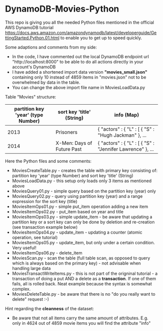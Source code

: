 # DynamoDB-Movies-Python

This repo is giving you all the needed Python files mentioned in the official AWS DynamoDB tutorial https://docs.aws.amazon.com/amazondynamodb/latest/developerguide/GettingStarted.Python.01.html to enable you to get up to speed quickly.

Some adaptions and comments from my side:

* In the code, I have commented out the local DynamoDB endpoint url "http://localhost:8000" to be able to do all actions directly in your account's DynamoDB
* I have added a shortened import data version **"movies_small.json"** containing only 10 instead of 4859 items in "movies.json" not to be overwhelmed by data in the table.
* You can change the above import file name in MoviesLoadData.py


Table "Movies" structure:

partition key 'year' (type Number) | sort key 'title' (String)| info (Map)
--|--|--
2013|Prisoners|{ "actors" : { "L" : [ { "S" : "Hugh Jackman" }, ...
2014|X-Men: Days of Future Past|{ "actors" : { "L" : [ { "S" : "Jennifer Lawrence" }, ...

Here the Python files and some comments:

* MoviesCreateTable.py - creates the table with primary key consisting of: partition key 'year' (type Number) and sort key 'title' (String)
* MoviesLoadData.py - this setup only loads only 3 items as mentioned above
* MoviesQuery01.py - simple query based on the partition key (year) only
* MoviesQuery02.py - query using partition key (year) and a range expression for the sort key (title)
* MoviesItemOps01.py - simple put_item operation adding a new item
* MoviesItemOps02.py - put_item based on year and title
* MoviesItemOps03.py - simple update_item - be aware that updating a partition key or a sort key can only be done by deletion and re-creation (see transaction example below)
* MoviesItemOps04.py - update_item - updating a counter (atomic operation, see tutorial)
* MoviesItemOps05.py - update_item, but only under a certain condition. Very useful!
* MoviesItemOps06.py - delete_item
* MoviesScan.py - scan the table (full table scan, as opposed to query which is always based on the primary key) - not advisable when handling large data
* MoviesTransactWriteItems.py - this is not part of the origninal tutorial - a transaction of doing a put AND a delete as a **transaction**. If one of them fails, all is rolled back. Neat example because the syntax is somewhat complex.
* MoviesDeleteTable.py - be aware that there is no "do you really want to delete" request :-)


Hint regarding the **cleanness** of the dataset:

* Be aware that not all items carry the same amount of attributes. E.g. only in 4624 out of 4859 movie items you will find the attribute "info"
